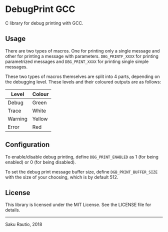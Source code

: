 # DebugPrint GCC
C library for debug printing with GCC.

## Usage
There are two types of macros. One for printing only a single message and other for printing a message with parameters.
`DBG_PRINTF_XXXX` for printing parametrized messages and `DBG_PRINT_XXXX` for printing single simple messages.

These two types of macros themselves are split into 4 parts, depending on the debugging level.
These levels and their coloured outputs are as follows:

| Level   | Colour |
| ------- | ------ |
| Debug   | Green  |
| Trace   | White  |
| Warning | Yellow |
| Error   | Red    |

## Configuration
To enable/disable debug printing, define `DBG_PRINT_ENABLED` as 1 (for being enabled) or 0 (for being disabled).

To set the debug print message buffer size, define `DGB_PRINT_BUFFER_SIZE` with the size of your choosing, which is by default 512.

## License
This library is licensed under the MIT License. See the LICENSE file for details.

---
Saku Rautio, 2018
